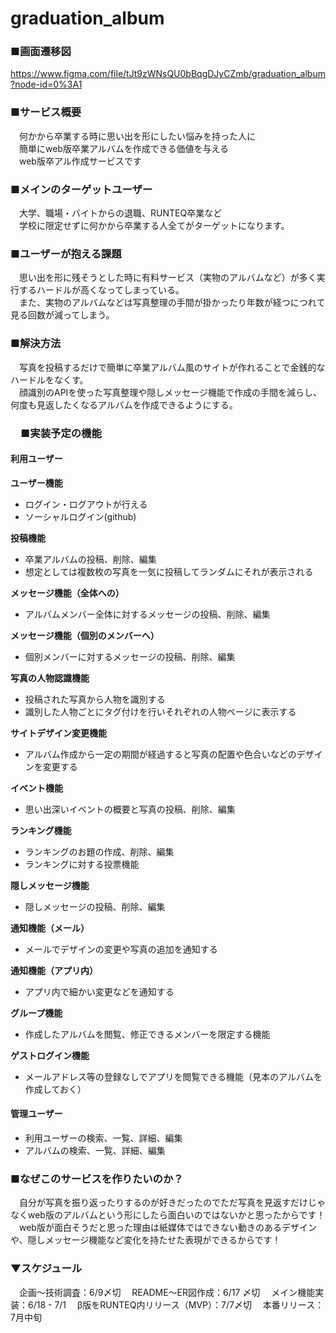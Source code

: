 # graduation_album
### ■画面遷移図
https://www.figma.com/file/tJt9zWNsQU0bBqgDJyCZmb/graduation_album?node-id=0%3A1

### ■サービス概要
　何かから卒業する時に思い出を形にしたい悩みを持った人に<br>
　簡単にweb版卒業アルバムを作成できる価値を与える<br>
　web版卒アル作成サービスです

### ■メインのターゲットユーザー
　大学、職場・バイトからの退職、RUNTEQ卒業など<br>
　学校に限定せずに何かから卒業する人全てがターゲットになります。

### ■ユーザーが抱える課題
　思い出を形に残そうとした時に有料サービス（実物のアルバムなど）が多く実行するハードルが高くなってしまっている。<br>
　また、実物のアルバムなどは写真整理の手間が掛かったり年数が経つにつれて見る回数が減ってしまう。<br>

### ■解決方法
　写真を投稿するだけで簡単に卒業アルバム風のサイトが作れることで金銭的なハードルをなくす。<br>
　顔識別のAPIを使った写真整理や隠しメッセージ機能で作成の手間を減らし、何度も見返したくなるアルバムを作成できるようにする。<br>

### 　■実装予定の機能
#### 利用ユーザー
**ユーザー機能**
   - ログイン・ログアウトが行える
   - ソーシャルログイン(github)

**投稿機能**
- 卒業アルバムの投稿、削除、編集<br>
- 想定としては複数枚の写真を一気に投稿してランダムにそれが表示される

**メッセージ機能（全体への）**
- アルバムメンバー全体に対するメッセージの投稿、削除、編集

**メッセージ機能（個別のメンバーへ）**
- 個別メンバーに対するメッセージの投稿、削除、編集

**写真の人物認識機能**
- 投稿された写真から人物を識別する
- 識別した人物ごとにタグ付けを行いそれぞれの人物ページに表示する

**サイトデザイン変更機能**
- アルバム作成から一定の期間が経過すると写真の配置や色合いなどのデザインを変更する

**イベント機能**
- 思い出深いイベントの概要と写真の投稿、削除、編集

**ランキング機能**
- ランキングのお題の作成、削除、編集
- ランキングに対する投票機能

**隠しメッセージ機能**
- 隠しメッセージの投稿、削除、編集

**通知機能（メール）**
- メールでデザインの変更や写真の追加を通知する

**通知機能（アプリ内）**
- アプリ内で細かい変更などを通知する

**グループ機能**
- 作成したアルバムを閲覧、修正できるメンバーを限定する機能

**ゲストログイン機能**
- メールアドレス等の登録なしでアプリを閲覧できる機能（見本のアルバムを作成しておく）

#### 管理ユーザー
- 利用ユーザーの検索、一覧、詳細、編集
- アルバムの検索、一覧、詳細、編集

### ■なぜこのサービスを作りたいのか？
　自分が写真を振り返ったりするのが好きだったのでただ写真を見返すだけじゃなくweb版のアルバムという形にしたら面白いのではないかと思ったからです！
　web版が面白そうだと思った理由は紙媒体ではできない動きのあるデザインや、隠しメッセージ機能など変化を持たせた表現ができるからです！
　

### ▼スケジュール
　企画〜技術調査：6/9〆切
　README〜ER図作成：6/17 〆切
　メイン機能実装：6/18 - 7/1
　β版をRUNTEQ内リリース（MVP）：7/7〆切
　本番リリース：7月中旬
